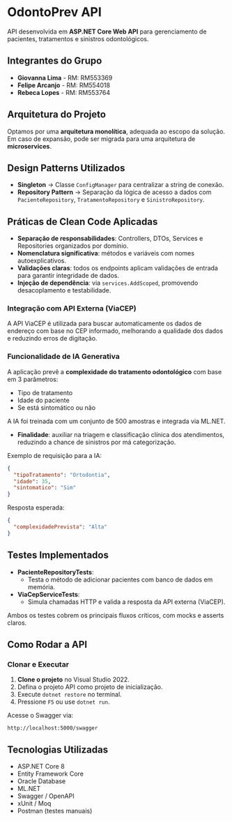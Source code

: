 # OdontoPrev API

API desenvolvida em **ASP.NET Core Web API** para gerenciamento de pacientes, tratamentos e sinistros odontológicos.

## Integrantes do Grupo

- **Giovanna Lima** - RM: RM553369  
- **Felipe Arcanjo** - RM: RM554018  
- **Rebeca Lopes** - RM: RM553764  

## Arquitetura do Projeto

Optamos por uma **arquitetura monolítica**, adequada ao escopo da solução. Em caso de expansão, pode ser migrada para uma arquitetura de **microservices**.

## Design Patterns Utilizados

- **Singleton** → Classe `ConfigManager` para centralizar a string de conexão.
- **Repository Pattern** → Separação da lógica de acesso a dados com `PacienteRepository`, `TratamentoRepository` e `SinistroRepository`.

## Práticas de Clean Code Aplicadas

- **Separação de responsabilidades**: Controllers, DTOs, Services e Repositories organizados por domínio.
- **Nomenclatura significativa**: métodos e variáveis com nomes autoexplicativos.
- **Validações claras**: todos os endpoints aplicam validações de entrada para garantir integridade de dados.
- **Injeção de dependência**: via `services.AddScoped`, promovendo desacoplamento e testabilidade.

### Integração com API Externa (ViaCEP)

A API ViaCEP é utilizada para buscar automaticamente os dados de endereço com base no CEP informado, melhorando a qualidade dos dados e reduzindo erros de digitação.

### Funcionalidade de IA Generativa

A aplicação prevê a **complexidade do tratamento odontológico** com base em 3 parâmetros:

- Tipo de tratamento  
- Idade do paciente  
- Se está sintomático ou não  

A IA foi treinada com um conjunto de 500 amostras e integrada via ML.NET.

- **Finalidade**: auxiliar na triagem e classificação clínica dos atendimentos, reduzindo a chance de sinistros por má categorização.

Exemplo de requisição para a IA:

```json
{
  "tipoTratamento": "Ortodontia",
  "idade": 35,
  "sintomatico": "Sim"
}
```

Resposta esperada:

```json
{
  "complexidadePrevista": "Alta"
}
```

## Testes Implementados

- **PacienteRepositoryTests**:
  - Testa o método de adicionar pacientes com banco de dados em memória.
- **ViaCepServiceTests**:
  - Simula chamadas HTTP e valida a resposta da API externa (ViaCEP).

Ambos os testes cobrem os principais fluxos críticos, com mocks e asserts claros.

## Como Rodar a API

### Clonar e Executar

1. **Clone o projeto** no Visual Studio 2022.  
2. Defina o projeto API como projeto de inicialização.  
3. Execute `dotnet restore` no terminal.  
4. Pressione `F5` ou use `dotnet run`.

Acesse o Swagger via:

```
http://localhost:5000/swagger
```

## Tecnologias Utilizadas

- ASP.NET Core 8  
- Entity Framework Core  
- Oracle Database  
- ML.NET  
- Swagger / OpenAPI  
- xUnit / Moq  
- Postman (testes manuais)